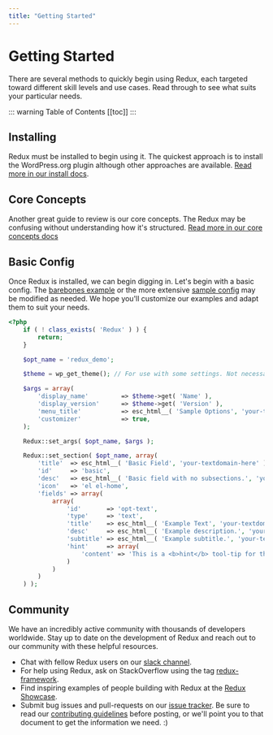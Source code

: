 ```yaml
---
title: "Getting Started" 
---
```


# Getting Started

There are several methods to quickly begin using Redux, each targeted toward different skill levels and use cases. Read 
through to see what suits your particular needs.

::: warning Table of Contents
[[toc]]
:::

## Installing
Redux must be installed to begin using it. The quickest approach is to install the WordPress.org plugin although other 
approaches are available. [Read more in our install docs](install.md).

## Core Concepts
Another great guide to review is our core concepts.  The Redux may be confusing without understanding how it's structured. [Read more in our core concepts docs](core-concepts.md)

## Basic Config
Once Redux is installed, we can begin digging in. Let's begin with a basic config. The [barebones example](https://github.com/reduxframework/redux-framework/blob/master/sample/barebones-config.php) 
or the more extensive [sample config](https://github.com/reduxframework/redux-framework/blob/master/sample/sample-config.php) may be modified as needed. 
We hope you'll customize our examples and adapt them to suit your needs.

```php
<?php
    if ( ! class_exists( 'Redux' ) ) {
        return;
    }

    $opt_name = 'redux_demo';

    $theme = wp_get_theme(); // For use with some settings. Not necessary.

    $args = array(
        'display_name'         => $theme->get( 'Name' ),
        'display_version'      => $theme->get( 'Version' ),
        'menu_title'           => esc_html__( 'Sample Options', 'your-textdomain-here' ),
        'customizer'           => true,
    );

    Redux::set_args( $opt_name, $args );

    Redux::set_section( $opt_name, array(
        'title'  => esc_html__( 'Basic Field', 'your-textdomain-here' ),
        'id'     => 'basic',
        'desc'   => esc_html__( 'Basic field with no subsections.', 'your-textdomain-here' ),
        'icon'   => 'el el-home',
        'fields' => array(
            array(
                'id'       => 'opt-text',
                'type'     => 'text',
                'title'    => esc_html__( 'Example Text', 'your-textdomain-here' ),
                'desc'     => esc_html__( 'Example description.', 'your-textdomain-here' ),
                'subtitle' => esc_html__( 'Example subtitle.', 'your-textdomain-here' ),
                'hint'     => array(
                    'content' => 'This is a <b>hint</b> tool-tip for the text field.<br/><br/>Add any HTML based text you like here.',
                )
            )
        )
    ) );
```

## Community
We have an incredibly active community with thousands of developers worldwide. Stay up to date on the development of 
Redux and reach out to our community with these helpful resources.

- Chat with fellow Redux users on our [slack channel](http://slack.redux.io/).
- For help using Redux, ask on StackOverflow using the tag [redux-framework](https://stackoverflow.com/search?q=%23redux-framework).
- Find inspiring examples of people building with Redux at the [Redux Showcase](https://redux.io/showcase/envato-market/).
- Submit bug issues and pull-requests on our [issue tracker](https://github.com/reduxframework/redux-framework/issues). Be sure to read our [contributing guidelines](https://github.com/reduxframework/redux-framework/blob/master/CONTRIBUTING.md) before posting, or we'll point you to that document to get the information we need. :)
